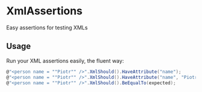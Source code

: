 # XmlAssertions
Easy assertions for testing XMLs

## Usage 
Run your XML assertions easily, the fluent way:

```csharp
@"<person name = ""Piotr"" />".XmlShould().HaveAttribute("name");
@"<person name = ""Piotr"" />".XmlShould().HaveAttribute("name", "Piotr");
@"<person name = ""Piotr"" />".XmlShould().BeEqualTo(expected);
```
